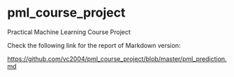 # pml_course_project
Practical Machine Learning Course Project

Check the following link for the report of Markdown version:

https://github.com/vc2004/pml_course_project/blob/master/pml_prediction.md
